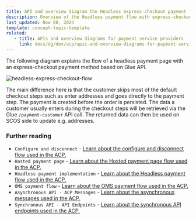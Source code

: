```yaml
---
title: API and overview diagram the Headless express-checkout payment flow for payment service providers
description: Overview of the Headless payment flow with express-checkout payment methods
last_updated: Now 08, 2024
template: concept-topic-template
related:
   - title: APIs and overview diagrams for payment service providers
     link: docs/dg/dev/acp/apis-and-overview-diagrams-for-payment-service-providers.html
---
```


The following diagram explains the flow of a headless payment page with an express-checkout payment method based on Glue API.

![headless-express-checkout-flow](https://spryker.s3.eu-central-1.amazonaws.com/docs/dg/dev/acp/apis-and-overview-diagrams-for-payment-service-providers.md/headless-express-checkout-flow.png)

The main difference here is that the customer skips most of the default checkout steps such as enter addresses and goes directly to the payment step. The payment is created before the order is persisted. The data a customer usually enters during the checkout steps will be retrieved via the Glue `/payment-customer` API call. The returned data can then be used on SCOS side to update e.g. addresses.

### Further reading

* `Configure and disconnect` - [Learn about the configure and disconnect flow used in the ACP.](docs/dg/dev/acp/apis-and-overview-diagrams-for-payment-service-providers-configure-and-disconnect.html)
* `Hosted payment page` - [Learn about the Hosted payment page flow used in the ACP.](docs/dg/dev/acp/apis-and-overview-diagrams-for-payment-service-providers-hosted-payment-page.html)
* `Headless payment implementation` - [Learn about the Headless payment flow used in the ACP.](docs/dg/dev/acp/apis-and-overview-diagrams-for-payment-service-providers-headless.html)
* `OMS payment flow` - [Learn about the OMS payment flow used in the ACP.](docs/dg/dev/acp/apis-and-overview-diagrams-for-payment-service-providers-oms-payment-flow.html)
* `Asynchronous API - ACP Messages` - [Learn about the asynchronous messages used in the ACP.](docs/dg/dev/acp/apis-and-overview-diagrams-for-payment-service-providers-asynchronous-api.html)
* `Synchronous API - API Endpoints` - [Learn about the synchronous API endpoints used in the ACP.](docs/dg/dev/acp/apis-and-overview-diagrams-for-payment-service-providers-synchronous-api.html)